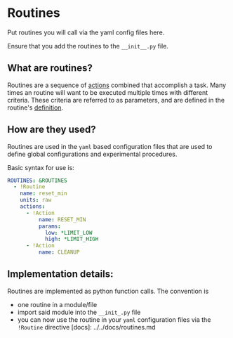 # Routines
Put routines you will call via the yaml config files here.

Ensure that you add the routines to the `__init__.py` file.

## What are routines?
Routines are a sequence of [actions](../actions) combined that accomplish a task.
Many times an routine will want to be executed multiple times with different criteria.
These criteria are referred to as parameters, and are defined in the routine's [definition](#implementation-details).

## How are they used?
Routines are used in the `yaml` based configuration files that are used to define
global configurations and experimental procedures.

Basic syntax for use is:
```yaml
ROUTINES: &ROUTINES
  - !Routine
    name: reset_min
    units: raw
    actions:
      - !Action
          name: RESET_MIN
          params:
            low: *LIMIT_LOW
            high: *LIMIT_HIGH
      - !Action
          name: CLEANUP
```

## Implementation details:

Routines are implemented as python function calls. The convention is
- one routine in a module/file
- import said module into the `__init_.py` file
- you can now use the routine in your `yaml` configuration files via the `!Routine` directive
[docs]: ../../docs/routines.md

